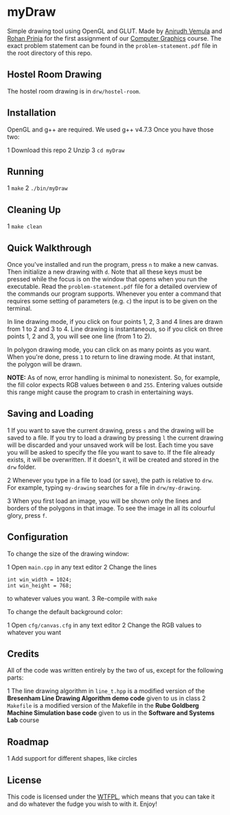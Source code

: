 myDraw
======

Simple drawing tool using OpenGL and GLUT. Made by [Anirudh Vemula](vvanirudh@gmail.com) and [Rohan Prinja](rohan.prinja@gmail.com) for the first assignment of our [Computer Graphics](http://www.cse.iitb.ac.in/~paragc/teaching/2013/cs475) course. The exact problem statement can be found in the `problem-statement.pdf` file in the root directory of this repo.

Hostel Room Drawing
-------------------

The hostel room drawing is in `drw/hostel-room`.

Installation
------------

OpenGL and g++ are required. We used g++ v4.7.3 Once you have those two:

1 Download this repo
2 Unzip
3 `cd myDraw`

Running
-------

1 `make`
2 `./bin/myDraw`

Cleaning Up
-----------

1 `make clean`

Quick Walkthrough
-----------------

Once you've installed and run the program, press `n` to make a new canvas. Then initialize a new drawing with `d`. Note that all these keys must be pressed while the focus is on the window that opens when you run the executable. Read the `problem-statement.pdf` file for a detailed overview of the commands our program supports. Whenever you enter a command that requires some setting of parameters (e.g. `c`) the input is to be given on the terminal.

In line drawing mode, if you click on four points 1, 2, 3 and 4 lines are drawn from 1 to 2 and 3 to 4. Line drawing is instantaneous, so if you click on three points 1, 2 and 3, you will see one line (from 1 to 2).

In polygon drawing mode, you can click on as many points as you want. When you're done, press `1` to return to line drawing mode. At that instant, the polygon will be drawn.

**NOTE:** As of now, error handling is minimal to nonexistent. So, for example, the fill color expects RGB values between `0` and `255`. Entering values outside this range might cause the program to crash in entertaining ways.

Saving and Loading
------------------

1 If you want to save the current drawing, press `s` and the drawing will be saved to a file. If you try to load a drawing by pressing `l` the current drawing will be discarded and your unsaved work will be lost. Each time you save you will be asked to specify the file you want to save to. If the file already exists, it will be overwritten. If it doesn't, it will be created and stored in the `drw` folder.

2 Whenever you type in a file to load (or save), the path is relative to `drw`. For example, typing `my-drawing` searches for a file in `drw/my-drawing`.

3 When you first load an image, you will be shown only the lines and borders of the polygons in that image. To see the image in all its colourful glory, press `f`.

Configuration
-------------

To change the size of the drawing window:

1 Open `main.cpp` in any text editor
2 Change the lines

    int win_width = 1024;
    int win_height = 768;

to whatever values you want.
3 Re-compile with `make`

To change the default background color:

1 Open `cfg/canvas.cfg` in any text editor
2 Change the RGB values to whatever you want

Credits
-------

All of the code was written entirely by the two of us, except for the following parts:

1 The line drawing algorithm in `line_t.hpp` is a modified version of the **Bresenham Line Drawing Algorithm demo code** given to us in class
2 `Makefile` is a modified version of the Makefile in the **Rube Goldberg Machine Simulation base code** given to us in the **Software and Systems Lab** course

Roadmap
-------

1 Add support for different shapes, like circles

License
-------

This code is licensed under the [WTFPL](http://www.wtfpl.net/about/), which means that you can take it and do whatever the fudge you wish to with it. Enjoy!
